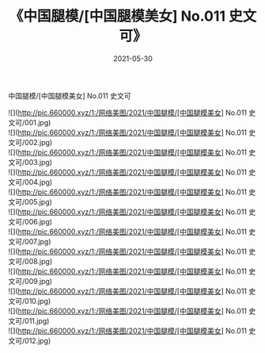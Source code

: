 ﻿---
layout: post
title:  《中国腿模/[中国腿模美女] No.011 史文可》
date:   2021-05-30
img: http://pic.660000.xyz/1:/网络美图/2021/中国腿模/[中国腿模美女] No.011 史文可/000.jpg
categories: [美女, 清纯, 唯美]
---

中国腿模/[中国腿模美女] No.011 史文可

 ![](http://pic.660000.xyz/1:/网络美图/2021/中国腿模/[中国腿模美女] No.011 史文可/001.jpg) <br>![](http://pic.660000.xyz/1:/网络美图/2021/中国腿模/[中国腿模美女] No.011 史文可/002.jpg) <br>![](http://pic.660000.xyz/1:/网络美图/2021/中国腿模/[中国腿模美女] No.011 史文可/003.jpg) <br>![](http://pic.660000.xyz/1:/网络美图/2021/中国腿模/[中国腿模美女] No.011 史文可/004.jpg) <br>![](http://pic.660000.xyz/1:/网络美图/2021/中国腿模/[中国腿模美女] No.011 史文可/005.jpg) <br>![](http://pic.660000.xyz/1:/网络美图/2021/中国腿模/[中国腿模美女] No.011 史文可/006.jpg) <br>![](http://pic.660000.xyz/1:/网络美图/2021/中国腿模/[中国腿模美女] No.011 史文可/007.jpg) <br>![](http://pic.660000.xyz/1:/网络美图/2021/中国腿模/[中国腿模美女] No.011 史文可/008.jpg) <br>![](http://pic.660000.xyz/1:/网络美图/2021/中国腿模/[中国腿模美女] No.011 史文可/009.jpg) <br>![](http://pic.660000.xyz/1:/网络美图/2021/中国腿模/[中国腿模美女] No.011 史文可/010.jpg) <br>![](http://pic.660000.xyz/1:/网络美图/2021/中国腿模/[中国腿模美女] No.011 史文可/011.jpg) <br>![](http://pic.660000.xyz/1:/网络美图/2021/中国腿模/[中国腿模美女] No.011 史文可/012.jpg) <br>